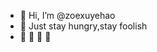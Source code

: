 - 👋 Hi, I’m @zoexuyehao
- 👀 Just stay hungry,stay foolish
- 🌱 🌱 🌱 🌻

<!---
zoexuyehao/zoexuyehao is a ✨ special ✨ repository because its `README.md` (this file) appears on your GitHub profile.
You can click the Preview link to take a look at your changes.
--->

